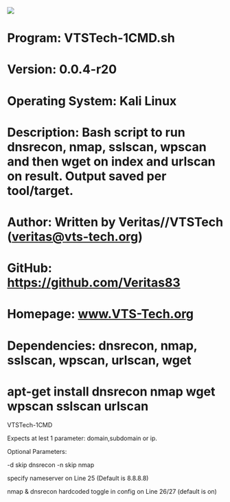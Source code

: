 <img src="https://i.gyazo.com/56ad18ab862b48b4b400a09804667137.png">

# Program: VTSTech-1CMD.sh
# Version: 0.0.4-r20
# Operating System: Kali Linux
# Description: Bash script to run dnsrecon, nmap, sslscan, wpscan and then wget on index and urlscan on result. Output saved per tool/target.
# Author: Written by Veritas//VTSTech (veritas@vts-tech.org)
# GitHub: https://github.com/Veritas83
# Homepage: www.VTS-Tech.org
# Dependencies: dnsrecon, nmap, sslscan, wpscan, urlscan, wget
# apt-get install dnsrecon nmap wget wpscan sslscan urlscan

VTSTech-1CMD

Expects at lest 1 parameter: domain,subdomain or ip.

Optional Parameters:

-d skip dnsrecon
-n skip nmap

specify nameserver on Line 25 (Default is 8.8.8.8)

nmap & dnsrecon hardcoded toggle in config on Line 26/27 (default is on)
